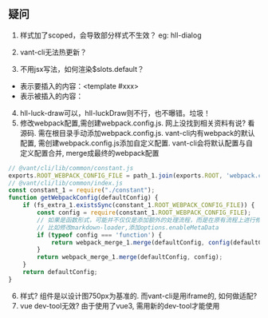 ## 疑问
1. 样式加了scoped，会导致部分样式不生效？ eg: hll-dialog
2. vant-cli无法热更新？

3. 不用jsx写法，如何渲染$slots.default？
* 表示要插入的内容：<template #xxx></template>
* 表示被插入的内容：<slot name=xxx></slot>
4. hll-luck-draw可以，hll-luckDraw则不行，也不曝错。垃圾！
5. 修改webpack配置,需创建webpack.config.js. 网上没找到相关资料有说?
看源码.
需在根目录手动添加webpack.config.js. vant-cli内有webpack的默认配置, 需创建webpack.config.js添加自定义配置. vant-cli会将默认配置与自定义配置合并, merge成最终的webpack配置
```js
// @vant/cli/lib/common/constant.js
exports.ROOT_WEBPACK_CONFIG_FILE = path_1.join(exports.ROOT, 'webpack.config.js');
// @vant/cli/lib/common/index.js
const constant_1 = require("./constant");
function getWebpackConfig(defaultConfig) {
    if (fs_extra_1.existsSync(constant_1.ROOT_WEBPACK_CONFIG_FILE)) {
        const config = require(constant_1.ROOT_WEBPACK_CONFIG_FILE);
        // 如果是函数形式，可能并不仅仅是添加额外的处理流程，而是在原有流程上进行修改
        // 比如修改markdown-loader,添加options.enableMetaData
        if (typeof config === 'function') {
            return webpack_merge_1.merge(defaultConfig, config(defaultConfig));
        }
        return webpack_merge_1.merge(defaultConfig, config);
    }
    return defaultConfig;
}
```
6. 样式? 组件是以设计图750px为基准的. 而vant-cli是用iframe的, 如何做适配?
7. vue dev-tool无效?
由于使用了vue3, 需用新的dev-tool才能使用